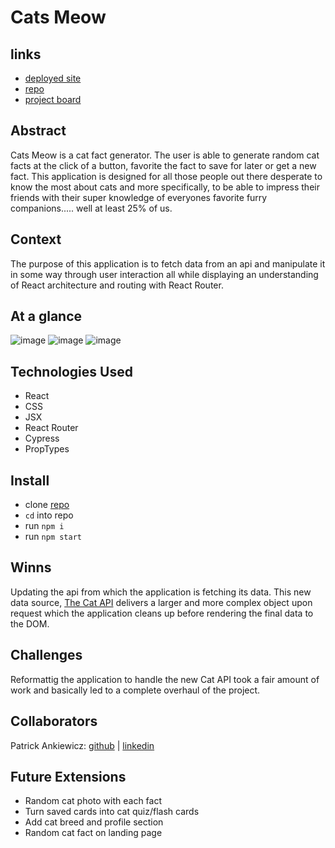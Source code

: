 # Cats Meow

## links
- [deployed site](https://cats-meow.vercel.app/)
- [repo](https://github.com/Pma913/cats-meow-2)
- [project board](https://github.com/users/Pma913/projects/4/views/1?layout=board)

## Abstract
Cats Meow is a cat fact generator. The user is able to generate random cat facts at the click of a button, favorite the fact to save for later or get a new fact. This application is designed for all those people out there desperate to know the most about cats and more specifically, to be able to impress their friends with their super knowledge of everyones favorite furry companions..... well at least 25% of us. 

## Context
The purpose of this application is to fetch data from an api and manipulate it in some way through user interaction all while displaying an understanding of React architecture and routing with React Router.


## At a glance
![image](src/images/Screenshot%202024-03-22%20at%2010.53.02 PM.png)
![image](src/images/Screenshot%202024-03-22%20at%2010.52.38 PM.png)
![image](src/images/Screenshot%202024-03-22%20at%2010.53.16 PM.png)

## Technologies Used
- React
- CSS
- JSX
- React Router
- Cypress
- PropTypes

## Install
- clone [repo](https://github.com/Pma913/cats-meow-2)
- `cd` into repo
- run `npm i`
- run `npm start`

## Winns
Updating the api from which the application is fetching its data. This new data source, [The Cat API](https://thecatapi.com/) delivers a larger and more complex object upon request which the application cleans up before rendering the final data to the DOM.

## Challenges
Reformattig the application to handle the new Cat API took a fair amount of work and basically led to a complete overhaul of the project. 

## Collaborators
Patrick Ankiewicz: [github](https://github.com/Pma913) | [linkedin](https://www.linkedin.com/in/patrick-ankiewicz/)

## Future Extensions
- Random cat photo with each fact
- Turn saved cards into cat quiz/flash cards
- Add cat breed and profile section
- Random cat fact on landing page
